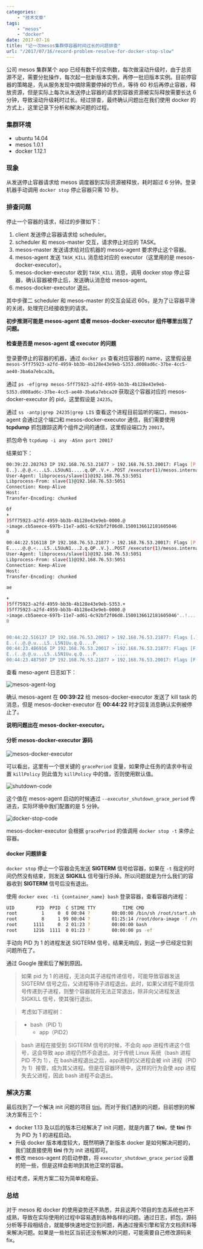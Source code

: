 ```yaml
---
categories:
    - "技术文章"
tags:
    - "mesos"
    - "docker"
date: 2017-07-16
title: "记一次mesos集群停容器时间过长的问题排查"
url: "/2017/07/16/record-problem-resolve-for-docker-stop-slow"
---
```


公司 mesos 集群某个 app 已经有数千的实例数，每次做滚动升级时，由于总资源不足，需要分批操作，每次起一批新版本实例，再停一批旧版本实例。目前停容器的策略是，先从服务发现中摘除需要停掉的节点，等待 60 秒后再停止容器，释放资源，但是实际上每次从发送停止容器的请求到容器资源被实际释放需要长达 6 分钟，导致滚动升级耗时过长。经过排查，最终确认问题出在我们使用 docker 的方式上，这里记录下分析和解决问题的过程。

<!--more-->

### 集群环境

* ubuntu 14.04
* mesos 1.0.1
* docker 1.12.1

### 现象

从发送停止容器请求给 mesos 调度器到实际资源被释放，耗时超过 6 分钟。登录机器手动调用 `docker stop` 停止容器只需 10 秒。

### 排查问题

停止一个容器的请求，经过的步骤如下：

1. client 发送停止容器请求给 scheduler。
2. scheduler 和 mesos-master 交互，请求停止对应的 TASK。
3. mesos-master 发送请求给对应机器的 mesos-agent 要求停止这个容器。
4. mesos-agent 发送 `TASK_KILL` 消息给对应的 executor（这里用的是 mesos-docker-executor）。
5. mesos-docker-executor 收到 `TASK_KILL` 消息，调用 docker stop 停止容器，确认容器被停止后，发送确认消息给 mesos-agent。
6. mesos-docker-executor 退出。

其中步骤二 scheduler 和 mesos-master 的交互会延迟 60s，是为了让容器平滑的关闭，处理完已经接收到的请求。

**初步推测可能是 mesos-agent 或者 mesos-docker-executor 组件哪里出现了问题。**

#### 检查是否是 mesos-agent 或 executor 的问题

登录要停止的容器的机器，通过 `docker ps` 查看对应容器的 name，这里假设是 `mesos-5ff75923-a2fd-4959-bb3b-4b128e43e9eb-S353.d008ad6c-37be-4cc5-ae40-3ba6a7ebca20`。

通过 `ps -ef|grep mesos-5ff75923-a2fd-4959-bb3b-4b128e43e9eb-S353.d008ad6c-37be-4cc5-ae40-3ba6a7ebca20` 获取这个容器对应的 mesos-docker-executor 的 pid，这里假设是 `24235`。

通过 `ss -antp|grep 24235|grep LIS` 查看这个进程目前监听的端口，mesos-agent 会通过这个端口和 mesos-docker-executor 通信，我们需要使用 **tcpdump** 抓包跟踪这两个组件之间的通信，这里假设端口为 `20017`。

抓包命令 `tcpdump -i any -ASnn port 20017`

结果如下：

```bash
00:39:22.202763 IP 192.168.76.53.21877 > 192.168.76.53.20017: Flags [P.], seq 3399346312:3399346653, ack 3564212561, win 342, length 341
E..}..@.@.<...L5..L5UuN1.....q.QP..V.+..POST /executor(1)/mesos.internal.KillTaskMessage HTTP/1.1
User-Agent: libprocess/slave(1)@192.168.76.53:5051
Libprocess-From: slave(1)@192.168.76.53:5051
Connection: Keep-Alive
Host:
Transfer-Encoding: chunked

6f
+
)5ff75923-a2fd-4959-bb3b-4b128e43e9eb-0000.@
>image.cb5aeece-697b-11e7-ad61-6c92bf2f06d8.1500136612181605046
0

00:44:22.516118 IP 192.168.76.53.21877 > 192.168.76.53.20017: Flags [P.], seq 3399346994:3399347417, ack 3564212561, win 342, length 423
E.....@.@.<...L5..L5UuN1...2.q.QP..V.}..POST /executor(1)/mesos.internal.StatusUpdateAcknowledgementMessage HTTP/1.1
User-Agent: libprocess/slave(1)@192.168.76.53:5051
Libprocess-From: slave(1)@192.168.76.53:5051
Connection: Keep-Alive
Host:
Transfer-Encoding: chunked

ae

+
)5ff75923-a2fd-4959-bb3b-4b128e43e9eb-S353.+
)5ff75923-a2fd-4959-bb3b-4b128e43e9eb-0000.@
>image.cb5aeece-697b-11e7-ad61-6c92bf2f06d8.1500136612181605046"..!....Hn.'.j&.6.
0


00:44:22.516137 IP 192.168.76.53.20017 > 192.168.76.53.21877: Flags [.], ack 3399347417, win 2523, length 0
E..(..@.@.u...L5..L5N1Uu.q.Q....P.      .....
00:44:23.486916 IP 192.168.76.53.20017 > 192.168.76.53.21877: Flags [F.], seq 3564212561, ack 3399347417, win 2523, length 0
E..(..@.@.u...L5..L5N1Uu.q.Q....P.      .....
00:44:23.487507 IP 192.168.76.53.21877 > 192.168.76.53.20017: Flags [F.], seq 3399347417, ack 3564212562, win 342, length 0
```

查看 meso-agent 日志如下：

![mesos-agent-log](https://image.fatedier.com/pic/2017/2017-07-16-record-problem-resolve-for-docker-stop-slow-mesos-agent-log.png)

确认 mesos-agent 在 **00:39:22** 给 mesos-docker-executor 发送了 kill task 的消息，但是 mesos-docker-executor 在 **00:44:22** 时才回复消息确认实例被停止了。

**说明问题出在 mesos-docker-executor。**

#### 分析 mesos-docker-executor 源码

![mesos-docker-executor](https://image.fatedier.com/pic/2017/2017-07-16-record-problem-resolve-for-docker-stop-slow-mesos-docker-executor.png)

可以看出，这里有一个很关键的 `gracePeriod` 变量，如果停止任务的请求中有设置 `killPolicy` 则此值为 `killPolicy` 中的值，否则使用默认值。

![shutdown-code](https://image.fatedier.com/pic/2017/2017-07-16-record-problem-resolve-for-docker-stop-slow-executor-shutdown-code.png)

这个值在 mesos-agent 启动的时候通过 `--executor_shutdown_grace_period` 传进去，实际环境中我们配置的是 5 分钟。

![docker-stop-code](https://image.fatedier.com/pic/2017/2017-07-16-record-problem-resolve-for-docker-stop-slow-docker-stop-code.png)

mesos-docker-executor 会根据 `gracePeriod` 的值调用 `docker stop -t` 来停止容器。

#### docker 问题排查

`docker stop` 停止一个容器会先发送 **SIGTERM** 信号给容器，如果在 `-t` 指定的时间仍然没有结束，则发送 **SIGKILL** 信号强行杀掉。所以问题就是为什么我们的容器收到 **SIGTERM** 信号后没有退出。

使用 `docker exec -ti {container_name} bash` 登录容器，查看容器内进程：

```bash
UID        PID  PPID  C STIME TTY          TIME CMD
root         1     0  0 00:04 ?        00:00:00 /bin/sh /root/start.sh
root         8     1 99 00:04 ?        01:25:14 /root/dora-image -f /root/doraimage.conf
root      1111     0  2 01:23 ?        00:00:00 bash
root      1216  1111  0 01:23 ?        00:00:00 ps -ef
```

手动向 PID 为 1 的进程发送 SIGTERM 信号，结果无响应，到这一步已经定位到问题所在了。

通过 Google 搜索后了解到原因。

> 如果 pid 为 1 的进程，无法向其子进程传递信号，可能导致容器发送 SIGTERM 信号之后，父进程等待子进程退出。此时，如果父进程不能将信号传递到子进程，则整个容器就将无法正常退出，除非向父进程发送 SIGKILL 信号，使其强行退出。

> 考虑如下进程树：

> * bash（PID 1）
>    * app（PID2）

> bash 进程在接受到 SIGTERM 信号的时候，不会向 app 进程传递这个信号，这会导致 app 进程仍然不会退出。对于传统 Linux 系统（bash 进程 PID 不为 1），在 bash进程退出之后，app进程的父进程会被 init 进程（PID 为 1）接管，成为其父进程。但是在容器环境中，这样的行为会使 app 进程失去父进程，因此 bash 进程不会退出。

### 解决方案

最后找到了一个解决 init 问题的项目 [tini](https://github.com/krallin/tini)。而对于我们遇到的问题，目前想到的解决方案有三个：

* docker 1.13 及以后的版本已经解决了 init 问题，就是内置了 **tini**，使 **tini** 作为 PID  为 1 的进程启动。
* 升级 docker 版本难度较大，既然明确了新版本 docker 是如何解决问题的，我们就直接使用 **tini** 作为 init 进程即可。
* 修改 mesos-agent 的启动参数，将 `executor_shutdown_grace_period` 设置的短一些，但是这样会影响到其他正常的容器。

经过考虑，采用方案二较为简单和稳妥。

### 总结

对于 mesos 和 docker 的使用姿势还不熟悉，并且这两个项目的生态系统也并不成熟，导致在实际使用的过程中容易遇到各种各样的问题。通过日志，抓包，源码分析等手段相结合，就能够快速地定位到问题，再通过搜索引擎和官方文档资料等来解决问题。如果是一些社区当前还没有解决的问题，可能需要自己修改源码来 fix。
